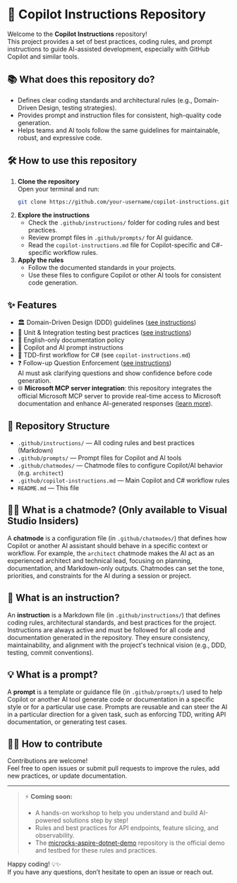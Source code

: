 # 🚀 Copilot Instructions Repository

Welcome to the **Copilot Instructions** repository!  
This project provides a set of best practices, coding rules, and prompt instructions to guide AI-assisted development, especially with GitHub Copilot and similar tools.

## 📚 What does this repository do?

- Defines clear coding standards and architectural rules (e.g., Domain-Driven Design, testing strategies).
- Provides prompt and instruction files for consistent, high-quality code generation.
- Helps teams and AI tools follow the same guidelines for maintainable, robust, and expressive code.

## 🛠️ How to use this repository

1. **Clone the repository**  
   Open your terminal and run:
   ```sh
   git clone https://github.com/your-username/copilot-instructions.git
   ```
2. **Explore the instructions**  
   - Check the `.github/instructions/` folder for coding rules and best practices.
   - Review prompt files in `.github/prompts/` for AI guidance.
   - Read the `copilot-instructions.md` file for Copilot-specific and C#-specific workflow rules.
3. **Apply the rules**  
   - Follow the documented standards in your projects.
   - Use these files to configure Copilot or other AI tools for consistent code generation.


## ✨ Features

- 🏛️ Domain-Driven Design (DDD) guidelines ([see instructions](.github/instructions/domain-driven-design.instructions.md))
- 🧪 Unit & Integration testing best practices ([see instructions](.github/instructions/unit-and-integration-tests.instructions.md))
- 📝 English-only documentation policy
- 🤖 Copilot and AI prompt instructions
- 🔄 TDD-first workflow for C# (see `copilot-instructions.md`)
- ❓ Follow-up Question Enforcement ([see instructions](.github/instructions/follow-up-question.instructions.md))  
  AI must ask clarifying questions and show confidence before code generation.
- 🌐 **Microsoft MCP server integration**: this repository integrates the official Microsoft MCP server to provide real-time access to Microsoft documentation and enhance AI-generated responses ([learn more](https://github.com/MicrosoftDocs/mcp)).

## 📂 Repository Structure

- `.github/instructions/` — All coding rules and best practices (Markdown)
- `.github/prompts/` — Prompt files for Copilot and AI tools
- `.github/chatmodes/` — Chatmode files to configure Copilot/AI behavior (e.g. `architect`)
- `.github/copilot-instructions.md` — Main Copilot and C# workflow rules
- `README.md` — This file

## 🧑‍💼 What is a chatmode? (Only available to Visual Studio Insiders)

A **chatmode** is a configuration file (in `.github/chatmodes/`) that defines how Copilot or another AI assistant should behave in a specific context or workflow. For example, the `architect` chatmode makes the AI act as an experienced architect and technical lead, focusing on planning, documentation, and Markdown-only outputs. Chatmodes can set the tone, priorities, and constraints for the AI during a session or project.

## 📏 What is an instruction?

An **instruction** is a Markdown file (in `.github/instructions/`) that defines coding rules, architectural standards, and best practices for the project. Instructions are always active and must be followed for all code and documentation generated in the repository. They ensure consistency, maintainability, and alignment with the project's technical vision (e.g., DDD, testing, commit conventions).

## 💡 What is a prompt?

A **prompt** is a template or guidance file (in `.github/prompts/`) used to help Copilot or another AI tool generate code or documentation in a specific style or for a particular use case. Prompts are reusable and can steer the AI in a particular direction for a given task, such as enforcing TDD, writing API documentation, or generating test cases.

## 🧑‍💻 How to contribute

Contributions are welcome!  
Feel free to open issues or submit pull requests to improve the rules, add new practices, or update documentation.

---

> ⚡ **Coming soon:**
> - A hands-on workshop to help you understand and build AI-powered solutions step by step!
> - Rules and best practices for API endpoints, feature slicing, and observability.
> - The [microcks-aspire-dotnet-demo](https://github.com/SebastienDegodez/microcks-aspire-dotnet-demo) repository is the official demo and testbed for these rules and practices.

Happy coding! 💡✨  
If you have any questions, don’t hesitate to open an issue or reach out.
